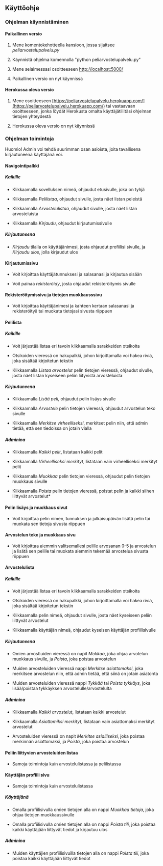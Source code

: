 ## Käyttöohje

### Ohjelman käynnistäminen

#### Paikallinen versio

1. Mene komentokehotteella kansioon, jossa sijaitsee *peliarvostelupalvelu.py*

2. Käynnistä ohjelma komennolla "python peliarvostelupalvelu.py"

3. Mene selaimessasi osoitteeseen [http://localhost:5000/](http://localhost:5000/)

4. Paikallinen versio on nyt käynnissä

#### Herokussa oleva versio

1. Mene osoitteeseen [https://peliarvostelupalvelu.herokuapp.com/](https://peliarvostelupalvelu.herokuapp.com/) tai vastaavaan osoitteeseen, jonka löydät Herokusta omalta käyttäjätililtäsi ohjelman tietojen yhteydestä

2. Herokussa oleva versio on nyt käynnissä

### Ohjelman toimintoja

Huomio! Admin voi tehdä suurimman osan asioista, joita tavallisena kirjautuneena käyttäjänä voi.

#### Navigointipalkki

##### Kaikille

* Klikkaamalla sovelluksen nimeä, ohjaudut etusivulle, joka on tyhjä

* Klikkaamalla *Pelilistaa*, ohjaudut sivulle, josta näet listan peleistä

* Klikkaamalla *Arvostelulistaa*, ohjaudut sivulle, josta näet listan arvosteluista

* Klikkaamalla *Kirjaudu*, ohjaudut kirjautumissivulle

##### Kirjautuneena

* *Kirjaudu* tilalla on käyttäjänimesi, josta ohjaudut profiilisi sivulle, ja *Kirjaudu ulos*, jolla kirjaudut ulos

#### Kirjautumissivu

* Voit kirjoittaa käyttäjätunnuksesi ja salasanasi ja kirjautua sisään

* Voit painaa *rekisteröidy*, josta ohjaudut rekisteröitymis sivulle

#### Rekisteröitymissivu ja tietojen muokkausssivu

* Voit kirjoittaa käyttäjänimesi ja kahteen kertaan salasanasi ja rekisteröityä tai muokata tietojasi sivusta riippuen 

#### Pelilista

##### Kaikille

* Voit järjestää listaa eri tavoin klikkaamalla sarakkeiden otsikoita

* Otsikoiden vieressä on hakupalkki, johon kirjoittamalla voi hakea riviä, joka sisältää kirjoitetun tekstin

* Klikkaamalla *Listaa arvostelut* pelin tietojen vieressä, ohjaudut sivulle, josta näet listan kyseiseen peliin liityvistä arvosteluista

##### Kirjautuneena

* Klikkaamalla *Lisää peli*, ohjaudut pelin lisäys sivulle

* Klikkaamalla *Arvostele* pelin tietojen vieressä, ohjaudut arvostelun teko sivulle

* Klikkaamalla *Merkitse virheelliseksi*, merkitset pelin niin, että admin tietää, että sen tiedoissa on jotain vialla

##### Adminina

* Klikkaamalla *Kaikki pelit*, listataan kaikki pelit

* Klikkaamalla *Virheelliseksi merkityt*, listataan vain virheelliseksi merkityt pelit

* Klikkaamalla *Muokkaa* pelin tietojen vieressä, ohjaudut pelin tietojen muokkaus sivulle

* Klikkaamalla *Poista* pelin tietojen vieressä, poistat pelin ja kaikki siihen liittyvät arvostelut*

#### Pelin lisäys ja muokkaus sivut

* Voit kirjoittaa pelin nimen, tunnuksen ja julkaisupäivän lisätä pelin tai muokata sen tietoja sivusta riippuen

#### Arvostelun teko ja muokkaus sivu

* Voit kirjoittaa aiemmin valitsemallesi pelille arvosanan 0-5 ja arvostelun ja lisätä sen pelille tai muokata aiemmin tekemää arvostelua sivusta riippuen

#### Arvostelulista

##### Kaikille 

* Voit järjestää listaa eri tavoin klikkaamalla sarakkeiden otsikoita

* Otsikoiden vieressä on hakupalkki, johon kirjoittamalla voi hakea riviä, joka sisältää kirjoitetun tekstin

* Klikkaamalla pelin nimeä, ohjaudut sivulle, josta näet kyseiseen peliin liittyvät arvostelut

* Klikkaamalla käyttäjän nimeä, ohjaudut kyseisen käyttäjän profiilisivulle

##### Kirjautuneena

* Omien arvostluiden vieressä on napit *Mokkaa*, joka ohjaa arvotelun muokkaus sivulle, ja *Poista*, joka poistaa arvostelun

* Muiden arvosteluiden vieressä nappi *Merkitse asiattomaksi*, joka merkitsee arvostelun niin, että admin tietää, että siinä on jotain asiatonta

* Muiden arvosteluiden vieressä nappi *Tykkää* tai *Poista tykkäys*, joka lisää/poistaa tykkäyksen arvostelulle/arvostelulta

##### Adminina

* Klikkaamalla *Kaikki arvostelut*, listataan kaikki arvostelut

* Klikkaamalla *Asiattomiksi merkityt*, listataan vain asiattomaksi merkityt arvostelut

* Arvosteluiden vieressä on napit *Merkitse asialliseksi*, joka poistaa merkinnän asiattomaksi, ja *Poista*, joka poistaa arvostelun

#### Peliin liittyvien arvosteluiden listaa

* Samoja toimintoja kuin arvostelulistassa ja pelilistassa

#### Käyttäjän profiili sivu

* Samoja toimintoja kuin arvostelulistassa

##### Käyttäjänä

* Omalla profiilisivulla omien tietojen alla on nappi *Muokkaa tietoja*, joka ohjaa tietojen muokkaussivulle

* Omalla profiilisivulla omien tietojen alla on nappi *Poista tili*, joka poistaa kaikki käyttäjään liittyvät tiedot ja kirjautuu ulos

##### Adminina

* Muiden käyttäjien profiilisivuilla tietojen alla on nappi *Poista tili*, joka poistaa kaikki käyttäjään liittyvät tiedot